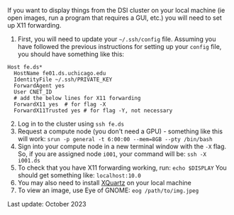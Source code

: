 If you want to display things from the DSI cluster on your local machine (ie open images, run a program that requires a GUI, etc.) you will need to set up X11 forwarding.

1. First, you will need to update your `~/.ssh/config` file. Assuming you have followed the previous instructions for setting up your `config` file, you should have something like this:

```
Host fe.ds*
  HostName fe01.ds.uchicago.edu
  IdentityFile ~/.ssh/PRIVATE_KEY
  ForwardAgent yes
  User CNET_ID
  # add the below lines for X11 forwarding
  ForwardX11 yes  # for flag -X
  ForwardX11Trusted yes # for flag -Y, not necessary
  ```
2. Log in to the cluster using `ssh fe.ds`
3. Request a compute node (you don't need a GPU) - something like this will work:
`srun -p general -t 6:00:00 --mem=8GB --pty /bin/bash`
4. Sign into your compute node in a new terminal window with the `-X` flag. So, if you are assigned node `i001`, your command will be:
`ssh -X i001.ds`
5. To check that you have X11 forwarding working, run:
`echo $DISPLAY`
You should get something like:
`localhost:10.0`
6. You may also need to install [XQuartz](https://www.xquartz.org/) on your local machine
7. To view an image, use Eye of GNOME:
`eog /path/to/img.jpeg`

Last update: October 2023